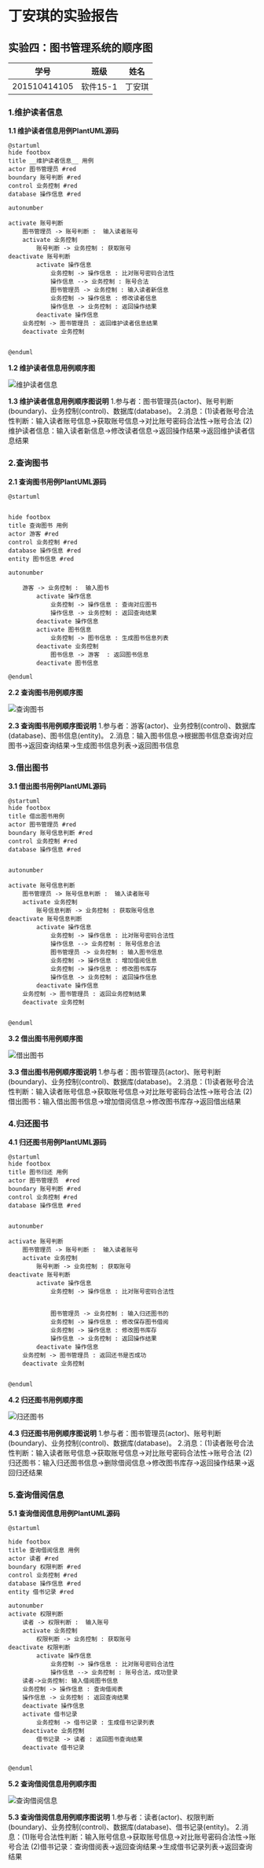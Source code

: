 丁安琪的实验报告
============
## 实验四：图书管理系统的顺序图

|学号|班级|姓名|
|:---------------:|:------------:|:------------:|
|201510414105|软件15-1|丁安琪|

### 1.维护读者信息

**1.1 维护读者信息用例PlantUML源码**
~~~
@startuml
hide footbox
title __维护读者信息__ 用例
actor 图书管理员 #red
boundary 账号判断 #red
control 业务控制 #red
database 操作信息 #red

autonumber

activate 账号判断
	图书管理员 -> 账号判断 :  输入读者账号
	activate 业务控制
		账号判断 -> 业务控制 : 获取账号
deactivate 账号判断
		activate 操作信息
			业务控制 -> 操作信息 : 比对账号密码合法性
			操作信息 --> 业务控制 : 账号合法
			图书管理员 -> 业务控制 : 输入读者新信息
			业务控制 -> 操作信息 : 修改读者信息
			操作信息 -> 业务控制 : 返回操作结果
		deactivate 操作信息
	业务控制 -> 图书管理员 : 返回维护读者信息结果
	deactivate 业务控制


@enduml
~~~
**1.2 维护读者信息用例顺序图**

![维护读者信息](读者信息安全维护.png)

**1.3 维护读者信息用例顺序图说明**
1.参与者：图书管理员(actor)、账号判断(boundary)、业务控制(control)、数据库(database)。
2.消息：(1)读者账号合法性判断：输入读者账号信息->获取账号信息->对比账号密码合法性->账号合法
       (2)维护读者信息：输入读者新信息->修改读者信息->返回操作结果->返回维护读者信息结果
 
       
### 2.查询图书

**2.1 查询图书用例PlantUML源码**
~~~
@startuml


hide footbox
title 查询图书 用例
actor 游客 #red
control 业务控制 #red
database 操作信息 #red
entity 图书信息 #red

autonumber

	游客 -> 业务控制 :  输入图书
		activate 操作信息
			业务控制 -> 操作信息 : 查询对应图书
			操作信息 -> 业务控制 : 返回查询结果
		deactivate 操作信息
		activate 图书信息
			业务控制 -> 图书信息 : 生成图书信息列表
		deactivate 业务控制
			图书信息 -> 游客	: 返回图书信息
		deactivate 图书信息

@enduml
~~~
**2.2 查询图书用例顺序图**

![查询图书](查询图书.png)

**2.3 查询图书用例顺序图说明**
1.参与者：游客(actor)、业务控制(control)、数据库(database)、图书信息(entity)。
2.消息：输入图书信息->根据图书信息查询对应图书->返回查询结果->生成图书信息列表->返回图书信息



### 3.借出图书

**3.1 借出图书用例PlantUML源码**
~~~
@startuml
hide footbox
title 借出图书用例
actor 图书管理员 #red
boundary 账号信息判断 #red
control 业务控制 #red
database 操作信息 #red


autonumber

activate 账号信息判断
	图书管理员 -> 账号信息判断 :  输入读者账号
	activate 业务控制
		账号信息判断 -> 业务控制 : 获取账号信息
deactivate 账号信息判断
		activate 操作信息
			业务控制 -> 操作信息 : 比对账号密码合法性
			操作信息 --> 业务控制 : 账号信息合法
			图书管理员 -> 业务控制 : 输入图书信息
			业务控制 -> 操作信息 : 增加借阅信息
			业务控制 -> 操作信息 : 修改图书库存
			操作信息 -> 业务控制 : 返回操作信息
		deactivate 操作信息
	业务控制 -> 图书管理员 : 返回业务控制结果
	deactivate 业务控制


@enduml

~~~
**3.2 借出图书用例顺序图**

![借出图书](借出图书.png)

**3.3 借出图书用例顺序图说明**
1.参与者：图书管理员(actor)、账号判断(boundary)、业务控制(control)、数据库(database)。
2.消息：(1)读者账号合法性判断：输入读者账号信息->获取账号信息->对比账号密码合法性->账号合法
       (2)借出图书：输入借出图书信息->增加借阅信息->修改图书库存->返回借出结果




### 4.归还图书

**4.1 归还图书用例PlantUML源码**
~~~
@startuml
hide footbox
title 图书归还 用例
actor 图书管理员  #red
boundary 账号判断 #red
control 业务控制 #red
database 操作信息 #red


autonumber

activate 账号判断
	图书管理员 -> 账号判断 :  输入读者账号
	activate 业务控制
		账号判断 -> 业务控制 : 获取账号
deactivate 账号判断
		activate 操作信息
			业务控制 -> 操作信息 : 比对账号密码合法性


			图书管理员 -> 业务控制 : 输入归还图书的
			业务控制 -> 操作信息 : 修改保存图书借阅
			业务控制 -> 操作信息 : 修改图书库存
			操作信息 -> 业务控制 : 返回操作结果
		deactivate 操作信息
	业务控制 -> 图书管理员 : 返回还书是否成功
	deactivate 业务控制


@enduml
~~~
**4.2 归还图书用例顺序图**

![归还图书](归还图书.png)

**4.3 归还图书用例顺序图说明**
1.参与者：图书管理员(actor)、账号判断(boundary)、业务控制(control)、数据库(database)。
2.消息：(1)读者账号合法性判断：输入读者账号信息->获取账号信息->对比账号密码合法性->账号合法
       (2)归还图书：输入归还图书信息->删除借阅信息->修改图书库存->返回操作结果->返回归还结果


### 5.查询借阅信息

**5.1 查询借阅信息用例PlantUML源码**
~~~
@startuml

hide footbox
title 查询借阅信息 用例
actor 读者 #red
boundary 权限判断 #red
control 业务控制 #red
database 操作信息 #red
entity 借书记录 #red

autonumber
activate 权限判断
	读者 -> 权限判断 :  输入账号
	activate 业务控制
		权限判断 -> 业务控制 : 获取账号
deactivate 权限判断
		activate 操作信息
			业务控制 -> 操作信息 : 比对账号密码合法性
			操作信息 --> 业务控制 : 账号合法，成功登录
    读者->业务控制: 输入借阅图书信息
	业务控制 -> 操作信息 : 查询借阅表
	操作信息 -> 业务控制 : 返回查询结果
	deactivate 操作信息
	activate 借书记录
		业务控制 -> 借书记录 : 生成借书记录列表
	deactivate 业务控制
		借书记录 -> 读者 : 返回图书查询结果
	deactivate 借书记录


@enduml
~~~
**5.2 查询借阅信息用例顺序图**

![查询借阅信息](查询借阅信息.png)

**5.3 查询借阅信息用例顺序图说明**
1.参与者：读者(actor)、权限判断(boundary)、业务控制(control)、数据库(database)、借书记录(entity)。
2.消息：(1)账号合法性判断：输入账号信息->获取账号信息->对比账号密码合法性->账号合法
       (2)借书记录：查询借阅表->返回查询结果->生成借书记录列表->返回查询结果


